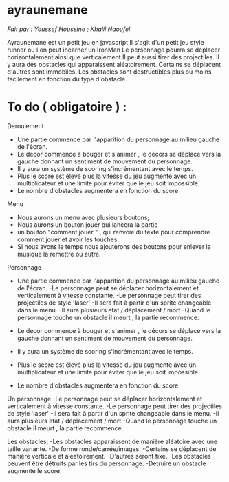 # ayraunemane



*Fait par : Youssef Houssine ; Khalil Naoufel* 

Ayraunemane est un petit jeu en javascript 
Il s'agit d'un petit jeu style runner ou l'on peut incarner un IronMan 
Le personnage pourra se déplacer horizontalement ainsi que verticalement.Il peut aussi tirer des projectiles.
Il y aura des obstacles qui apparaissent aléatoirement. Certains se déplacent d'autres sont immobiles.
Les obstacles sont destructibles plus ou moins facilement en fonction du type d'obstacle.

To do ( obligatoire ) :
=======================

Deroulement 
- Une partie commence par l'apparition du personnage au milieu gauche de l'écran.
- Le decor commence à bouger et s'animer , le décors se déplace vers la gauche donnant un sentiment de mouvement du             personnage.
- Il y aura un système de scoring s'incrémentant avec le temps.
- Plus le score est élevé plus la vitesse du jeu augmente avec un multiplicateur et une limite pour éviter que le jeu           soit impossible.
- Le nombre d'obstacles augmentera en fonction du score.
    
 Menu  
 - Nous aurons un menu avec plusieurs boutons; 
 - Nous aurons un bouton jouer qui lancera la partie
 - un bouton "comment jouer " , qui renvoie du texte pour comprendre comment jouer et avoir les touches. 
 - Si nous avons le temps nous ajouterons des boutons pour enlever la musique la remettre ou autre.
 
 Personnage 
- Une partie commence par l'apparition du personnage au milieu gauche de l'écran.
-Le personnage peut se déplacer horizontalement et verticalement à vitesse constante.
 -Le personnage peut tirer des projectiles de style 'laser'
 -Il sera fait à partir d'un sprite changeable dans le menu.
 -Il aura plusieurs etat / déplacement / mort 
 -Quand le personnage touche un obstacle il meurt , la partie recommence.
  
- Le decor commence à bouger et s'animer , le décors se déplace vers la gauche donnant un sentiment de mouvement du             personnage.
- Il y aura un système de scoring s'incrémentant avec le temps.
- Plus le score est élevé plus la vitesse du jeu augmente avec un multiplicateur et une limite pour éviter que le jeu           soit impossible.
- Le nombre d'obstacles augmentera en fonction du score.
 
 Un personnage
 -Le personnage peut se déplacer horizontalement et verticalement à vitesse constante.
 -Le personnage peut tirer des projectiles de style 'laser'
 -Il sera fait à partir d'un sprite changeable dans le menu.
 -Il aura plusieurs etat / déplacement / mort 
 -Quand le personnage touche un obstacle il meurt , la partie recommence.
  
  
 Les obstacles;
-Les obstacles apparaissent de manière aléatoire avec une taille variante. 
-De forme ronde/carrée/images.
-Certains se déplacent de manière verticale et aléatoirement.
-D'autres seront fixe.
-Les obstacles peuvent être détruits par les tirs du personnage.
-Detruire un obstacle augmente le score.
    
    
    
    
    
  
  
  
